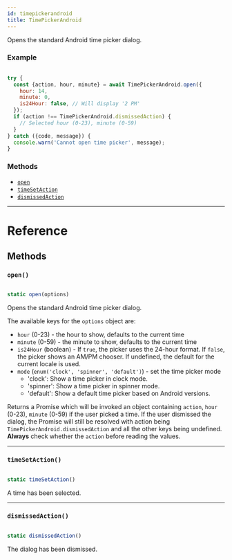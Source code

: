 ```yaml
---
id: timepickerandroid
title: TimePickerAndroid
---
```


Opens the standard Android time picker dialog.

### Example


```javascript

try {
  const {action, hour, minute} = await TimePickerAndroid.open({
    hour: 14,
    minute: 0,
    is24Hour: false, // Will display '2 PM'
  });
  if (action !== TimePickerAndroid.dismissedAction) {
    // Selected hour (0-23), minute (0-59)
  }
} catch ({code, message}) {
  console.warn('Cannot open time picker', message);
}

```


### Methods

- [`open`](../timepickerandroid/#open)
- [`timeSetAction`](../timepickerandroid/#timesetaction)
- [`dismissedAction`](../timepickerandroid/#dismissedaction)

---

# Reference

## Methods

### `open()`


```javascript

static open(options)

```


Opens the standard Android time picker dialog.

The available keys for the `options` object are:

- `hour` (0-23) - the hour to show, defaults to the current time
- `minute` (0-59) - the minute to show, defaults to the current time
- `is24Hour` (boolean) - If `true`, the picker uses the 24-hour format. If `false`, the picker shows an AM/PM chooser. If undefined, the default for the current locale is used.
- `mode` (`enum('clock', 'spinner', 'default')`) - set the time picker mode
  - 'clock': Show a time picker in clock mode.
  - 'spinner': Show a time picker in spinner mode.
  - 'default': Show a default time picker based on Android versions.

Returns a Promise which will be invoked an object containing `action`, `hour` (0-23), `minute` (0-59) if the user picked a time. If the user dismissed the dialog, the Promise will still be resolved with action being `TimePickerAndroid.dismissedAction` and all the other keys being undefined. **Always** check whether the `action` before reading the values.

---

### `timeSetAction()`


```javascript

static timeSetAction()

```


A time has been selected.

---

### `dismissedAction()`


```javascript

static dismissedAction()

```


The dialog has been dismissed.

